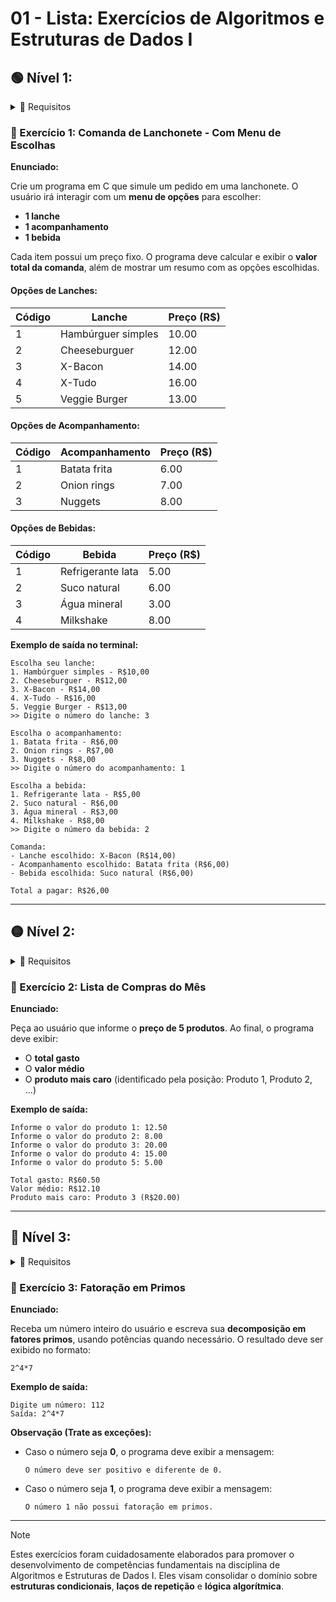 
# 01 - Lista: Exercícios de Algoritmos e Estruturas de Dados I

## 🟢 Nível 1:

<details>
<summary>📌 Requisitos</summary>

- Apenas Condicionais.

</details>

### 🍔 Exercício 1: Comanda de Lanchonete - Com Menu de Escolhas

**Enunciado:**

Crie um programa em C que simule um pedido em uma lanchonete. O usuário irá interagir com um **menu de opções** para escolher:

- **1 lanche**
- **1 acompanhamento**
- **1 bebida**

Cada item possui um preço fixo. O programa deve calcular e exibir o **valor total da comanda**, além de mostrar um resumo com as opções escolhidas.

#### Opções de Lanches:
| Código | Lanche                | Preço (R$) |
|--------|------------------------|------------|
| 1      | Hambúrguer simples     | 10.00      |
| 2      | Cheeseburguer          | 12.00      |
| 3      | X-Bacon                | 14.00      |
| 4      | X-Tudo                 | 16.00      |
| 5      | Veggie Burger          | 13.00      |

#### Opções de Acompanhamento:
| Código | Acompanhamento         | Preço (R$) |
|--------|------------------------|------------|
| 1      | Batata frita           | 6.00       |
| 2      | Onion rings            | 7.00       |
| 3      | Nuggets                | 8.00       |

#### Opções de Bebidas:
| Código | Bebida                 | Preço (R$) |
|--------|------------------------|------------|
| 1      | Refrigerante lata      | 5.00       |
| 2      | Suco natural           | 6.00       |
| 3      | Água mineral           | 3.00       |
| 4      | Milkshake              | 8.00       |

**Exemplo de saída no terminal:**

```
Escolha seu lanche:
1. Hambúrguer simples - R$10,00
2. Cheeseburguer - R$12,00
3. X-Bacon - R$14,00
4. X-Tudo - R$16,00
5. Veggie Burger - R$13,00
>> Digite o número do lanche: 3

Escolha o acompanhamento:
1. Batata frita - R$6,00
2. Onion rings - R$7,00
3. Nuggets - R$8,00
>> Digite o número do acompanhamento: 1

Escolha a bebida:
1. Refrigerante lata - R$5,00
2. Suco natural - R$6,00
3. Água mineral - R$3,00
4. Milkshake - R$8,00
>> Digite o número da bebida: 2

Comanda:
- Lanche escolhido: X-Bacon (R$14,00)
- Acompanhamento escolhido: Batata frita (R$6,00)
- Bebida escolhida: Suco natural (R$6,00)

Total a pagar: R$26,00
```

---

## 🟡 Nível 2:

<details>
<summary>📌 Requisitos</summary>

- Condicionais;
- Laços de Repetição (1 a 2 laços).

</details>

### 🧺 Exercício 2: Lista de Compras do Mês

**Enunciado:**

Peça ao usuário que informe o **preço de 5 produtos**. Ao final, o programa deve exibir:

- O **total gasto**
- O **valor médio**
- O **produto mais caro** (identificado pela posição: Produto 1, Produto 2, ...)

**Exemplo de saída:**

```
Informe o valor do produto 1: 12.50  
Informe o valor do produto 2: 8.00  
Informe o valor do produto 3: 20.00  
Informe o valor do produto 4: 15.00  
Informe o valor do produto 5: 5.00  

Total gasto: R$60.50  
Valor médio: R$12.10  
Produto mais caro: Produto 3 (R$20.00)
```

---

## 🔴 Nível 3: 

<details>
<summary>📌 Requisitos</summary>

- Condicionais;
- Laços de Repetição;
- Condicionais + Laços de Repetição Combinados.

</details>

### 🧠 Exercício 3: Fatoração em Primos

**Enunciado:**

Receba um número inteiro do usuário e escreva sua **decomposição em fatores primos**, usando potências quando necessário. O resultado deve ser exibido no formato:

```
2^4*7
```

**Exemplo de saída:**

```
Digite um número: 112  
Saída: 2^4*7
```

**Observação (Trate as exceções):**
- Caso o número seja **0**, o programa deve exibir a mensagem:  
  ```
  O número deve ser positivo e diferente de 0.
  ```
- Caso o número seja **1**, o programa deve exibir a mensagem:  
  ```
  O número 1 não possui fatoração em primos.
  ```

---
> [!NOTE]
> Estes exercícios foram cuidadosamente elaborados para promover o desenvolvimento de competências fundamentais na disciplina de Algoritmos e Estruturas de Dados I. Eles visam consolidar o domínio sobre **estruturas condicionais**, **laços de repetição** e **lógica algorítmica**.
